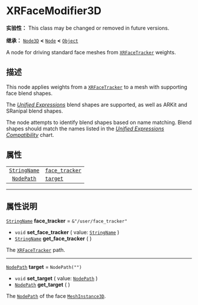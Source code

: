 <!-- ⚠ 请勿编辑本文件 ⚠ -->
<!-- 本文档使用脚本从 WeDot 引擎源码仓库生成。 -->
<!-- 生成脚本：https://github.com/WeDot-Engine/WeDot/tree/4.3/doc/tools/make_md.py； -->
<!-- 原文件：https://github.com/WeDot-Engine/WeDot/tree/4.3/doc/classes/XRFaceModifier3D.xml。 -->

<div id="_class_xrfacemodifier3d"></div>

# XRFaceModifier3D

**实验性：** This class may be changed or removed in future versions.

**继承：** [`Node3D`](class_node3d.md) **<** [`Node`](class_node.md) **<** [`Object`](class_object.md)

A node for driving standard face meshes from [`XRFaceTracker`](class_xrfacetracker.md) weights.

## 描述

This node applies weights from a [`XRFaceTracker`](class_xrfacetracker.md) to a mesh with supporting face blend shapes.

The [*Unified Expressions*](https://docs.vrcft.io/docs/tutorial-avatars/tutorial-avatars-extras/unified-blendshapes) blend shapes are supported, as well as ARKit and SRanipal blend shapes.

The node attempts to identify blend shapes based on name matching. Blend shapes should match the names listed in the [*Unified Expressions Compatibility*](https://docs.vrcft.io/docs/tutorial-avatars/tutorial-avatars-extras/compatibility/overview) chart.

## 属性

|||
|:-:|:--|
| [`StringName`](class_stringname.md) | [`face_tracker`](#class_xrfacemodifier3d_property_face_tracker) | ``&"/user/face_tracker"`` |
| [`NodePath`](class_nodepath.md)     | [`target`](#class_xrfacemodifier3d_property_target)             | ``NodePath("")``          |

<!-- rst-class:: classref-section-separator -->

---

## 属性说明

<div id="_class_xrfacemodifier3d_property_face_tracker"></div>

[`StringName`](class_stringname.md) **face_tracker** = ``&"/user/face_tracker"`` <div id="class_xrfacemodifier3d_property_face_tracker"></div>

- `void` **set_face_tracker** ( value: [`StringName`](class_stringname.md) )
- [`StringName`](class_stringname.md) **get_face_tracker** ( )

The [`XRFaceTracker`](class_xrfacetracker.md) path.

<!-- rst-class:: classref-item-separator -->

---

<div id="_class_xrfacemodifier3d_property_target"></div>

[`NodePath`](class_nodepath.md) **target** = ``NodePath("")`` <div id="class_xrfacemodifier3d_property_target"></div>

- `void` **set_target** ( value: [`NodePath`](class_nodepath.md) )
- [`NodePath`](class_nodepath.md) **get_target** ( )

The [`NodePath`](class_nodepath.md) of the face [`MeshInstance3D`](class_meshinstance3d.md).

[^virtual]: 本方法通常需要用户覆盖才能生效。
[^const]: 本方法无副作用，不会修改该实例的任何成员变量。
[^vararg]: 本方法除了能接受在此处描述的参数外，还能够继续接受任意数量的参数。
[^constructor]: 本方法用于构造某个类型。
[^static]: 调用本方法无需实例，可直接使用类名进行调用。
[^operator]: 本方法描述的是使用本类型作为左操作数的有效运算符。
[^bitfield]: 这个值是由下列位标志构成位掩码的整数。
[^void]: 无返回值。
